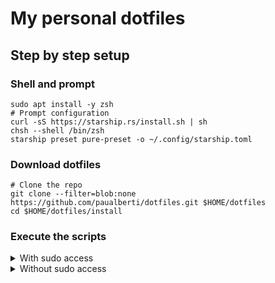 # My personal dotfiles

## Step by step setup

### Shell and prompt

```
sudo apt install -y zsh
# Prompt configuration
curl -sS https://starship.rs/install.sh | sh
chsh --shell /bin/zsh
starship preset pure-preset -o ~/.config/starship.toml
```

### Download dotfiles

```
# Clone the repo
git clone --filter=blob:none https://github.com/paualberti/dotfiles.git $HOME/dotfiles
cd $HOME/dotfiles/install
```

### Execute the scripts

<details><summary>With sudo access</summary>

```
# Install packages: ghostty, lazygit, fzf, ...
./install.sh
# Setup neovim and a nerdfont
./setup.sh
# Symlink configuration files
cd ..
stow config
```

</details>

<details><summary>Without sudo access</summary>

```
# Setup neovim and a nerdfont
./setup.sh
# Symlink configuration files
./stow.sh ../config
```

</details>
